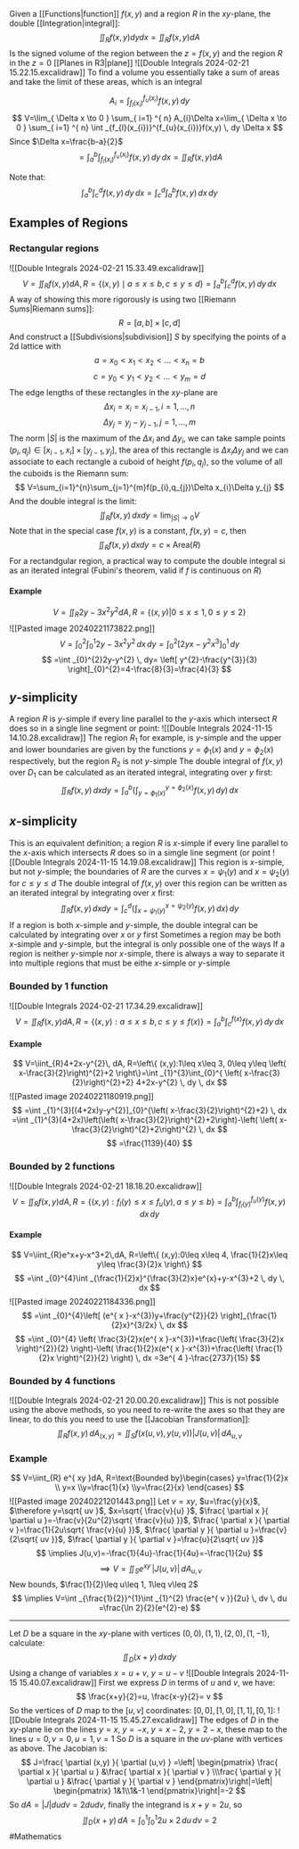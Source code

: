 Given a [[Functions|function]] $f(x,y)$ and a region $R$ in the $xy$-plane, the double [[Integration|integral]]:
$$
\iint_{R}f(x,y)dydx=\iint_{R}f(x,y)dA
$$
Is the signed volume of the region between the $z=f(x,y)$ and the region $R$ in the $z=0$ [[Planes in R3|plane]]
![[Double Integrals 2024-02-21 15.22.15.excalidraw]]
To find a volume you essentially take a sum of areas and take the limit of these areas, which is an integral

$$
A_{i}=\int _{f_{l}(x_{i})}^{f_{u}(x_{i})}f(x,y) \, dy 
$$
$$
V=\lim_{ \Delta x \to 0 } \sum_{ i=1} ^{ n}  A_{i}\Delta x=\lim_{ \Delta x \to 0 } \sum_{ i=1} ^{ n}  \int _{f_{l}(x_{i})}^{f_{u}(x_{i})}f(x,y) \, dy \Delta x
$$
Since $\Delta x=\frac{b-a}{2}$
$$
=\int ^{b}_{a} \int _{f_{l}(x_{i})}^{f_{u}(x_{i})}f(x,y) \, dy  \, dx =\iint_{R}f(x,y)dA
$$

Note that:
$$
\int ^{b}_{a} \int _{c}^{d}f(x,y) \, dy  \, dx =\int _{c}^d \int ^{b}_{a} f(x,y) \, dx  \, dy   
$$

## Examples of Regions
### Rectangular regions
![[Double Integrals 2024-02-21 15.33.49.excalidraw]]
$$
V=\iint_{R}f(x,y)dA , R=\{(x,y)\mid a\leq x\leq b, c\leq y\leq d\}=\int ^{b}_{a} \int _{c}^d f(x,y) \, dy  \, dx
$$
A way of showing this more rigorously is using two [[Riemann Sums|Riemann sums]]:
$$
R=[a,b]\times[c,d]
$$
And construct a [[Subdivisions|subdivision]] $S$ by specifying the points of a 2d lattice with
$$
a=x_{0}<x_{1}<x_{2}<\dots<x_{n}=b
$$
$$
c=y_{0}<y_{1}<y_{2}<\dots<y_{m}=d
$$
The edge lengths of these rectangles in the $xy$-plane are
$$
\Delta x_{i}=x_{i}=x_{i-1},\,i=1,\dots,n
$$
$$
\Delta y_{j}=y_{j}-y_{j-1},\,j=1,\dots,m
$$
The norm $|S|$ is the maximum of the $\Delta x_{i}$ and $\Delta y_{i}$, we can take sample points $(p_{i},q_{j})\in[x_{i-1},x_{i}]\times[y_{j-1},y_{j}]$, the area of this rectangle is $\Delta x_{i}\Delta y_{j}$ and we can associate to each rectangle a cuboid of height $f(p_{i},q_{j})$, so the volume of all the cuboids is the Riemann sum:
$$
V=\sum_{i=1}^{n}\sum_{j=1}^{m}f(p_{i},q_{j})\Delta x_{i}\Delta y_{j}
$$
And the double integral is the limit:
$$
\iint_{R}f(x,y)\,dxdy=\lim_{ |S| \to 0 } V
$$
Note that in the special case $f(x,y)$ is a constant, $f(x,y)=c$, then
$$
\iint_{R}f(x,y)\,dxdy=c\times \text{Area}(R)
$$
For a rectandgular region, a practical way to compute the double integral si as an iterated integral (Fubini's theorem, valid if $f$ is continuous on $R$)
#### Example
$$
V=\iint_{R}2y-3x^{2}y^{2} dA, R= \{(x,y)|0\leq x\leq 1, 0\leq y\leq 2\}
$$
![[Pasted image 20240221173822.png]]
$$
V=\int _{0}^{2}\int _{0}^{1}2y-3x^2y^{2} \, dx  \, dy=\int_{0}^{2} [2yx-y^{2}x^{3}]^{1}_{0} \, dy  
$$
$$
=\int _{0}^{2}2y-y^{2} \, dy= \left[ y^{2}-\frac{y^{3}}{3} \right]_{0}^{2}=4-\frac{8}{3}=\frac{4}{3}
$$
## $y$-simplicity
A region $R$ is $y$-simple if every line parallel to the $y$-axis which intersect $R$ does so in a single line segment or point:
![[Double Integrals 2024-11-15 14.10.28.excalidraw]]
The region $R_{1}$ for example, is $y$-simple and the upper and lower boundaries are given by the functions $y=\phi_{1}(x)$ and $y=\phi_{2}(x)$ respectively, but the region $R_{2}$ is not $y$-simple
The double integral of $f(x,y)$ over $D_{1}$ can be calculated as an iterated integral, integrating over $y$ first:
$$
\iint_{R}f(x,y)\,dxdy=\int ^{b}_{a} \left( \int _{y=\phi_{1}(x)}^{y=\phi_{2}(x)}f(x,y) \, dy  \right) \, dx 
$$
## $x$-simplicity
This is an equivalent definition; a region $R$ is $x$-simple if every line parallel to the $x$-axis which intersects $R$ does so in a simgle line segment (or point
![[Double Integrals 2024-11-15 14.19.08.excalidraw]]
This region is $x$-simple, but not $y$-simple; the boundaries of $R$ are the curves $x=\psi_{1}(y)$ and $x=\psi_{2}(y)$ for $c\leq y\leq d$
The double integral of $f(x,y)$ over this region can be written as an iterated integral by integrating over $x$ first:
$$
\iint_{R}f(x,y)\,dxdy=\int _{c}^{d}\left( \int _{x=\psi_{1}(y)}^{x=\psi_{2}(y)}f(x,y) \, dx  \right) \, dy
$$
If a region is both $x$-simple and $y$-simple, the double integral can be calculated by integrating over $x$ or $y$ first
Sometimes a region may be both $x$-simple and $y$-simple, but the integral is only possible one of the ways
If a region is neither $y$-simple nor $x$-simple, there is always a way to separate it into multiple regions that must be eithe $x$-simple or $y$-simple
### Bounded by 1 function
![[Double Integrals 2024-02-21 17.34.29.excalidraw]]
$$
V=\iint_{R}f(x,y)dA , R=\{(x,y):a\leq x\leq b, c\leq y\leq f(x)\}=\int ^{b}_{a} \int _{c}^{f(x)} f(x,y) \, dy  \, dx
$$
#### Example
$$
V=\iint_{R}4+2x-y^{2}\, dA, R=\left\{ (x,y):1\leq x\leq 3, 0\leq y\leq \left( x-\frac{3}{2}\right)^{2}+2  \right\}=\int _{1}^{3}\int_{0}^{ \left( x-\frac{3}{2}\right)^{2}+2} 4+2x-y^{2} \, dy  \, dx
$$
![[Pasted image 20240221180919.png]]
$$
=\int _{1}^{3}[(4+2x)y-y^{2}]_{0}^{\left( x-\frac{3}{2}\right)^{2}+2} \, dx =\int _{1}^{3}(4+2x)\left(\left( x-\frac{3}{2}\right)^{2}+2\right)-\left( \left( x-\frac{3}{2}\right)^{2}+2\right)^{2} \, dx 
$$
$$
=\frac{1139}{40}
$$

### Bounded by 2 functions
![[Double Integrals 2024-02-21 18.18.20.excalidraw]]
$$
V=\iint_{R}f(x,y)dA, R=\{(x,y):f_{l}(y)\leq x\leq f_{u}(y), a\leq y\leq b\} = \int ^{b}_{a} \int _{f_{l}(y)}^{f_{u}(y)}f(x,y) \, dx  \, dy  
$$
#### Example
$$
V=\iint_{R}e^x+y-x^3+2\,dA, R=\left\{ (x,y):0\leq x\leq 4, \frac{1}{2}x\leq y\leq \frac{3}{2}x \right\}
$$
$$
=\int _{0}^{4}\int _{\frac{1}{2}x}^{\frac{3}{2}x}e^{x}+y-x^{3}+2 \, dy  \, dx 
$$
![[Pasted image 20240221184336.png]]
$$
=\int _{0}^{4}\left[ (e^{ x }-x^{3})y+\frac{y^{2}}{2} \right]_{\frac{1}{2}x}^{3/2x} \, dx 
$$
$$
=\int _{0}^{4} \left( \frac{3}{2}x(e^{ x }-x^{3})+\frac{\left( \frac{3}{2}x \right)^{2}}{2} \right)-\left( \frac{1}{2}x(e^{ x }-x^{3})+\frac{\left( \frac{1}{2}x \right)^{2}}{2} \right) \, dx =3e^{ 4 }-\frac{2737}{15}
$$
### Bounded by 4 functions
![[Double Integrals 2024-02-21 20.00.20.excalidraw]]
This is not possible using the above methods, so you need to re-write the axes so that they are linear, to do this you need to use the [[Jacobian Transformation]]:
$$
\iint_{R}f(x,y) \, dA_{(x,y)}=\iint_{S}f(x(u,v),y(u,v)) |J(u,v)| \, dA_{u,v}
$$
### Example
$$
V=\iint_{R} e^{ xy }dA, R=\text{Bounded by}\begin{cases}
y=\frac{1}{2}x \\ y=x \\y=\frac{1}{x} \\y=\frac{2}{x}
\end{cases}
$$
![[Pasted image 20240221201443.png]]
Let $v=xy$, $u=\frac{y}{x}$, $\therefore y=\sqrt{ uv }$, $x=\sqrt{ \frac{v}{u} }$, $\frac{ \partial x }{ \partial u }=-\frac{v}{2u^{2}\sqrt{ \frac{v}{u} }}$, $\frac{ \partial x }{ \partial v }=\frac{1}{2u\sqrt{ \frac{v}{u} }}$, $\frac{ \partial y }{ \partial u }=\frac{v}{2\sqrt{ uv }}$, $\frac{ \partial y }{ \partial v }=\frac{u}{2\sqrt{ uv }}$
$$
\implies J(u,v)=-\frac{1}{4u}-\frac{1}{4u}=-\frac{1}{2u}
$$
$$
\implies V=\iint_{S}e^{ xy } \, |J(u,v)|\,dA_{u,v}
$$
New bounds, $\frac{1}{2}\leq u\leq 1, 1\leq v\leq 2$
$$
\implies V=\int _{\frac{1}{2}}^{1}\int _{1}^{2} \frac{e^{ v }}{2u} \, dv  \, du =\frac{\ln 2}{2}(e^{2}-e)
$$
 ___
 Let $D$ be a square in the $xy$-plane with vertices $(0,0),(1,1),(2,0),(1,-1)$, calculate:
 $$
\iint_{D}(x+y)\,dxdy
$$
Using a change of variables $x=u+v$, $y=u-v$
![[Double Integrals 2024-11-15 15.40.07.excalidraw]]
First we express $D$ in terms of $u$ and $v$, we have:
$$
\frac{x+y}{2}=u, \frac{x-y}{2}= v
$$
So the vertices of $D$ map to the $[u,v]$ coordinates: $[0,0],[1,0],[1,1],[0,1]$:
![[Double Integrals 2024-11-15 15.45.27.excalidraw]]
The edges of $D$ in the $xy$-plane lie on the lines $y=x$, $y=-x$, $y=x-2$, $y=2-x$, these map to the lines $u=0,v=0,u=1,v=1$ 
So $D$ is a square in the $uv$-plane with vertices as above. The Jacobian is:
$$
J=\frac{ \partial (x,y) }{ \partial (u,v) } =\left| \begin{pmatrix}
\frac{ \partial x }{ \partial u } &\frac{ \partial x }{ \partial v } \\\frac{ \partial y }{ \partial u } &\frac{ \partial y }{ \partial v } 
\end{pmatrix}\right|=\left|  \begin{pmatrix}
1&1\\1&-1
\end{pmatrix}\right|=-2
$$
So $dA=|J|dudv=2dudv$, finally the integrand is $x+y=2u$, so
$$
\iint_{D}(x+y)\,dA=\int _{0}^{1}\int _{0}^{1}2u\times 2 \, du  \, dv=2 
$$
#Mathematics